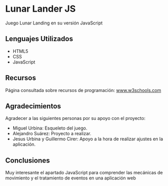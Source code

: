 # Lunar Lander JS

Juego Lunar Landing en su versión JavaScript

## Lenguajes Utilizados

- HTML5
- CSS
- JavaScript

## Recursos

Página consultada sobre recursos de programación: www.w3schools.com

## Agradecimientos

Agradecer a las siguientes personas por su apoyo con el proyecto:

- Miguel Urbina: Esqueleto del juego.
- Alejandro Suárez: Proyecto a realizar.
- Jesus Urbina y Guillermo Cirer: Apoyo a la hora de realizar ajustes en la aplicación.

## Conclusiones

Muy interesante el apartado JavaScript para comprender las mecánicas de movimiento y el tratamiento de eventos en una aplicación web
